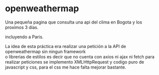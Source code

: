 # openweathermap

<p> Una pequeña pagina que consulta una api del clima en Bogota y los proximos 3 días. </p>
<p> incluyendo a Paris. </p>

<p> La idea de esta práctica era realizar una petición a la API de openweathermap sin ningun framework <br>
    o librerias de estilos es decir que no cuenta con axios ni ajax ni fetch para realizar peticiones
    se implemento XMLHttpRequest y codigo puro de javascript y css, para el css me hace falta mejorar bastante.
</p>


